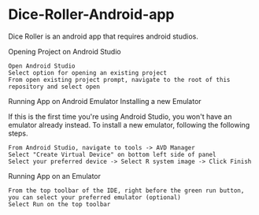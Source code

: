 # Dice-Roller-Android-app
Dice Roller is an android app that requires android studios.

Opening Project on Android Studio

    Open Android Studio
    Select option for opening an existing project
    From open existing project prompt, navigate to the root of this repository and select open

Running App on Android Emulator
Installing a new Emulator

If this is the first time you're using Android Studio, you won't have an emulator already instead. To install a new emulator, following the following steps.

    From Android Studio, navigate to tools -> AVD Manager
    Select "Create Virtual Device" on bottom left side of panel
    Select your preferred device -> Select R system image -> Click Finish

Running App on an Emulator

    From the top toolbar of the IDE, right before the green run button, you can select your preferred emulator (optional)
    Select Run on the top toolbar
